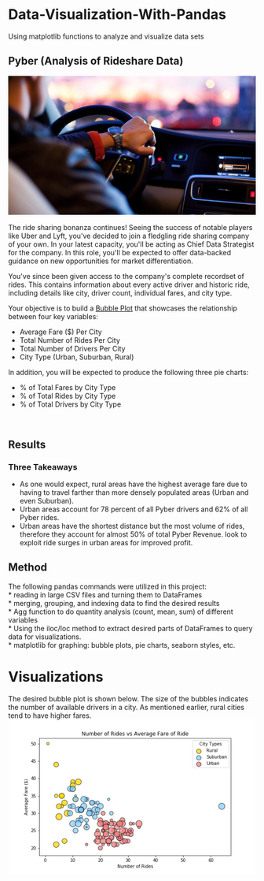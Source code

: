 # Data-Visualization-With-Pandas
Using matplotlib functions to analyze and visualize data sets
<br>
## Pyber (Analysis of Rideshare Data)

![Ride](Images/Ride.png)

The ride sharing bonanza continues! Seeing the success of notable players like Uber and Lyft, you've decided to join a fledgling ride sharing company of your own. In your latest capacity, you'll be acting as Chief Data Strategist for the company. In this role, you'll be expected to offer data-backed guidance on new opportunities for market differentiation.

You've since been given access to the company's complete recordset of rides. This contains information about every active driver and historic ride, including details like city, driver count, individual fares, and city type.

Your objective is to build a [Bubble Plot](https://en.wikipedia.org/wiki/Bubble_chart) that showcases the relationship between four key variables:

* Average Fare ($) Per City
* Total Number of Rides Per City
* Total Number of Drivers Per City
* City Type (Urban, Suburban, Rural)

In addition, you will be expected to produce the following three pie charts:

* % of Total Fares by City Type
* % of Total Rides by City Type
* % of Total Drivers by City Type

<br>

## Results 
### Three Takeaways
 * As one would expect, rural areas have the highest average fare due to having to travel farther than more densely populated areas (Urban and    even Suburban).
*  Urban areas account for 78 percent of all Pyber drivers and 62% of all Pyber rides.
*  Urban areas have the shortest distance but the most volume of rides, therefore they account for almost 50% of total Pyber Revenue. look    to exploit ride surges in urban areas for improved profit.

## Method
The following pandas commands were utilized in this project: <br>
    * reading in large CSV files and turning them to DataFrames <br>
    * merging, grouping, and indexing data to find the desired results <br>
    * Agg function to do quantity analysis (count, mean, sum) of different variables <br>
    * Using the iloc/loc method to extract desired parts of DataFrames to query data for visualizations. <br>
    * matplotlib for graphing: bubble plots, pie charts, seaborn styles, etc. <br>

# Visualizations

The desired bubble plot is shown below. The size of the bubbles indicates the number of available drivers in a city. As mentioned earlier, rural cities tend to have higher fares.
![Ride](Pyber/results/bubble.png)
